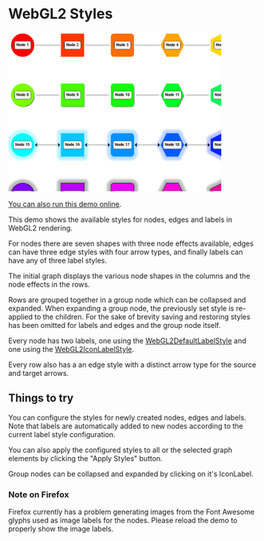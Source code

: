 # WebGL2 Styles

<img src="../../resources/image/webgl-styles.png" alt="demo-thumbnail" height="320"/>

[You can also run this demo online](https://live.yworks.com/demos/style/webgl-styles/index.html).

This demo shows the available styles for nodes, edges and labels in WebGL2 rendering.

For nodes there are seven shapes with three node effects available, edges can have three edge styles with four arrow types, and finally labels can have any of three label styles.

The initial graph displays the various node shapes in the columns and the node effects in the rows.

Rows are grouped together in a group node which can be collapsed and expanded. When expanding a group node, the previously set style is re-applied to the children. For the sake of brevity saving and restoring styles has been omitted for labels and edges and the group node itself.

Every node has two labels, one using the [WebGL2DefaultLabelStyle](https://docs.yworks.com/yfileshtml/#/api/WebGL2DefaultLabelStyle) and one using the [WebGL2IconLabelStyle](https://docs.yworks.com/yfileshtml/#/api/WebGL2IconLabelStyle).

Every row also has a an edge style with a distinct arrow type for the source and target arrows.

## Things to try

You can configure the styles for newly created nodes, edges and labels. Note that labels are automatically added to new nodes according to the current label style configuration.

You can also apply the configured styles to all or the selected graph elements by clicking the "Apply Styles" button.

Group nodes can be collapsed and expanded by clicking on it's IconLabel.

### Note on Firefox

Firefox currently has a problem generating images from the Font Awesome glyphs used as image labels for the nodes. Please reload the demo to properly show the image labels.
